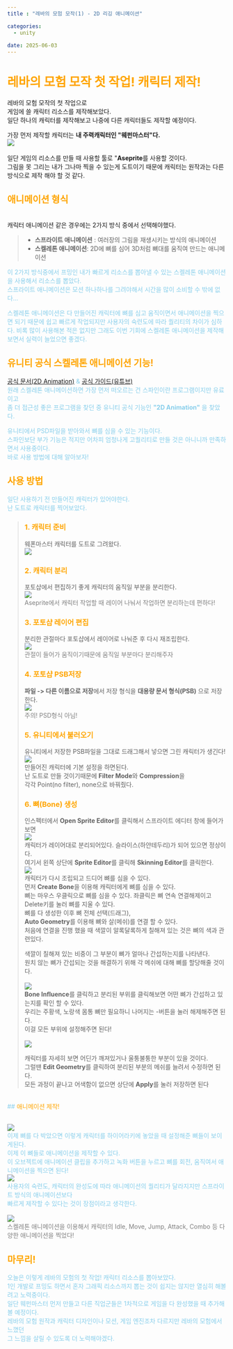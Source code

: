 ```yaml
---
title : "레바의 모험 모작(1) - 2D 리깅 애니메이션"

categories:
  - unity
  
date: 2025-06-03
---
```


# <span style="color:orange">레바의 모험 모작 첫 작업! 캐릭터 제작!</span>
레바의 모험 모작의 첫 작업으로    
게임에 쓸 캐릭터 리소스를 제작해보았다.     
일단 하나의 캐릭터를 제작해보고 나중에 다른 캐릭터들도 제작할 예정이다.   
     
가장 먼저 제작할 캐릭터는 **내 주력캐릭터인 "웨펀마스터"다.** <br>
<img src = "../../assets/Image/RevaRevive/WeaponMasterSlect.webp">      
<br>
일단 게임의 리소스를 만들 때 사용할 툴로 "**Aseprite**를 사용할 것이다.    
그림을 못 그리는 내가 그나마 찍을 수 있는게 도트이기 때문에 캐릭터는 원작과는 다른 방식으로 제작 해야 할 것 같다.    
## <span style="color:orange">애니메이션 형식</span>
<br>
캐릭터 애니메이션 같은 경우에는 2가지 방식 중에서 선택해야했다.
<span style="color:skyblue">

> - **스프라이트 애니메이션** : 여러장의 그림을 재생시키는 방식의 애니메이션    
> - **스켈레톤 애니메이션**: 2D에 뼈를 심어 3D처럼 뼈대를 움직여 만드는 애니메이션</span>

이 2가지 방식중에서 프밍인 내가 빠르게 리소스를 뽑아낼 수 있는 스켈레톤 애니메이션을 사용해서 리소스를 뽑았다.    
스프라이트 애니메이션은 모션 하나하나를 그려야해서 시간을 많이 소비할 수 밖에 없다...  
         
스켈레톤 애니메이션은 다 만들어진 캐릭터에 뼈를 심고 움직이면서 애니메이션을 찍으면 되기 때문에 쉽고 빠르게 작업되지만 사용자의 숙련도에 따라 퀄리티의 차이가 심하다. 비록 많이 사용해본 적은 없지만 그래도 이번 기회에 스켈레톤 애니메이션을 제작해보면서 실력이 늘었으면 좋겠다.

## <span style="color:orange">유니티 공식 스켈레톤 애니메이션 기능!</span>

[공식 문서(2D Animation)](https://docs.unity3d.com/Packages/com.unity.2d.animation@11.0/manual/index.html) & [공식 가이드(유튜브)](https://www.youtube.com/watch?v=b3J2SInvuwM&t=6s)   
원래 스켈레톤 애니메이션하면 가장 먼저 떠오르는 건 스파인이란 프로그램이지만 유료이고    
좀 더 접근성 좋은 프로그램을 찾던 중 유니티 공식 기능인 **"2D Animation"** 을 찾았다.     
    
유니티에서 PSD파일을 받아와서 뼈를 심을 수 있는 기능이다.    
스파인보단 부가 기능은 적지만 어차피 엄청나게 고퀄리티로 만들 것은 아니니까 만족하면서 사용중이다.    
바로 사용 방법에 대해 알아보자!

## <span style="color:orange">사용 방법</span>

일단 사용하기 전 만들어진 캐릭터가 있어야한다.    
난 도트로 캐릭터를 찍어보았다.
> ### <span style="color:orange">1. 캐릭터 준비</span>
> 웨폰마스터 캐릭터를 도트로 그려왔다.
> <br><img src = "../../assets/Image/RevaRevive/Master2.png"><br>
>
> ### <span style="color:orange">2. 캐릭터 분리</span>
> 포토샵에서 편집하기 좋게 캐릭터의 움직일 부분을 분리한다.
> <br><img src = "../../assets/Image/RevaRevive/Master.png"><br>
> <span style="color:gray">Aseprite에서 캐릭터 작업할 때 레이어 나눠서 작업하면 분리하는데 편하다!</span>
> ### <span style="color:orange">3. 포토샵 레이어 편집</span>
> 분리한 관절마다 포토샵에서 레이어로 나눠준 후 다시 재조립한다.
> <br><img src = "../../assets/Image/RevaRevive/PsbImage.png"><br>
> <span style="color:gray">관절이 들어가 움직이기때문에 움직일 부분마다 분리해주자</span>
> ### <span style="color:orange">4. 포토샵 PSB저장</span>
> **파일 -> 다른 이름으로 저장**에서 저장 형식을 **대용량 문서 형식(PSB)** 으로 저장한다.
> <br><img src = "../../assets/Image/RevaRevive/PsbSave.png"><br>
> <span style="color:gray">주의! PSD형식 아님!</span>
> ### <span style="color:orange">5. 유니티에서 불러오기</span>
> 유니티에서 저장한 PSB파일을 그대로 드래그해서 넣으면 그린 캐릭터가 생긴다!
> <br><img src = "../../assets/Image/RevaRevive/PSBLoad.png"><br>
> 만들어진 캐릭터에 기본 설정을 하면된다.    
> 난 도트로 만들 것이기때문에 **Filter Mode**와 **Compression**을    
> 각각 Point(no filter), none으로 바꿔줬다.
> ### <span style="color:orange">6. 뼈(Bone) 생성</span>
> 인스펙터에서 **Open Sprite Editor**를 클릭해서 스프라이트 에디터 창에 들어가보면
> <br><img src = "../../assets/Image/RevaRevive/SpriteEditor.png"><br>
> 캐릭터가 레이어대로 분리되어있다. 슬라이스(하얀테두리)가 되어 있으면 정상이다.   
> 여기서 왼쪽 상단에 **Sprite Editor**를 클릭해 **Skinning Editor**를 클릭한다.
> <br><img src = "../../assets/Image/RevaRevive/CreateBone.png"><br>
> 캐릭터가 다시 조립되고 드디어 뼈를 심을 수 있다.    
> 먼저 **Create Bone**을 이용해 캐릭터에게 뼈를 심을 수 있다.    
> 뼈는 마우스 우클릭으로 뼈를 심을 수 있다. 좌클릭은 뼈 연속 연결해제이고    
> Delete키를 눌러 뼈를 지울 수 있다.     
> 뼈를 다 생성한 이후 뼈 전체 선택(드래그),    
> **Auto Geometry**를 이용해 뼈와 살(메쉬)를 연결 할 수 있다.    
> 처음에 연결을 진행 했을 때 색깔이 알록달록하게 칠해져 있는 것은 뼈의 색과 관련있다.    
>
> 색깔이 칠해져 있는 비중이 그 부분이 뼈가 얼마나 간섭하는지를 나타낸다.   
> 원치 않는 뼈가 간섭되는 것을 해결하기 위해 각 메쉬에 대해 뼈를 할당해줄 것이다.     
> <br><img src = "../../assets/Image/RevaRevive/BoneInfluence.png"><br>
> **Bone Influence**를 클릭하고 분리된 부위를 클릭해보면 어떤 뼈가 간섭하고 있는지를 확인 할 수 있다.   
> 우리는 주황색, 노랑색 몸통 뼈만 필요하니 나머지는 -버튼을 눌러 해제해주면 된다.    
> 이걸 모든 부위에 설정해주면 된다!       
> <br><img src = "../../assets/Image/RevaRevive/BoneInfluenceFix.png"><br>
>
> 캐릭터를 자세히 보면 어딘가 깨져있거나 울퉁불퉁한 부분이 있을 것이다.   
> 그럴땐 **Edit Geometry**를 클릭하여 분리된 부분의 메쉬를 늘려서 수정하면 된다.   
> 모든 과정이 끝나고 어색함이 없으면 상단에 **Apply**를 눌러 저장하면 된다

<br>
## <span style="color:orange">애니메이션 제작!</span>

<br><img src = "../../assets/Image/RevaRevive/CharactorBone.png"><br>
이제 뼈를 다 박았으면 이렇게 캐릭터를 하이어라키에 놓았을 때 설정해준 뼈들이 보이게된다.    
이제 이 뼈들로 애니메이션을 제작할 수 있다.   
이 오브젝트에 애니메이션 클립을 추가하고 녹화 버튼을 누르고 뼈를 회전, 움직여서 애니메이션을 찍으면 된다!
<br><img src = "../../assets/Image/RevaRevive/CreateAnimation .png"><br>
사용자의 숙련도, 캐릭터의 완성도에 따라 애니메이션의 퀄리티가 달라지지만 스프라이트 방식의 애니메이션보다    
 빠르게 제작할 수 있다는 것이 장점이라고 생각한다.    
<br><img src = "../../assets/Image/RevaRevive/AttackMotion.png"><br>
<span style="color:gray">스켈레톤 애니메이션을 이용해서 캐릭터의 Idle, Move, Jump, Attack, Combo 등 다양한 애니메이션을 찍었다!</span>

## <span style="color:orange">마무리!</span>
오늘은 이렇게 레바의 모험의 첫 작업! 캐릭터 리소스를 뽑아보았다.    
1인 개발로 프밍도 하면서 혼자 그래픽 리소스까지 뽑는 것이 쉽지는 않지만 열심히 해볼려고 노력중이다.    
일단 웨펀마스터 먼저 만들고 다른 직업군들은 1차적으로 게임을 다 완성했을 때 추가해볼 예정이다.   
레바의 모험 원작과 캐릭터 디자인이나 모션, 게임 엔진조차 다르지만 레바의 모험에서 느꼈던   
그 느낌을 살릴 수 있도록 더 노력해야겠다.
